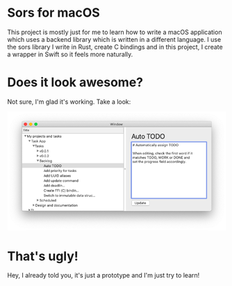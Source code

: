 # Sors for macOS

This project is mostly just for me to learn how to write a macOS application
which uses a backend library which is written in a different language.  I
use the sors library I write in Rust, create C bindings and in this project,
I create a wrapper in Swift so it feels more naturally.

# Does it look awesome?

Not sure, I'm glad it's working.  Take a look:

![sors macOS screenshot](sors-macos-screenshot.png)

# That's ugly!

Hey, I already told you, it's just a prototype and I'm just try to learn!
